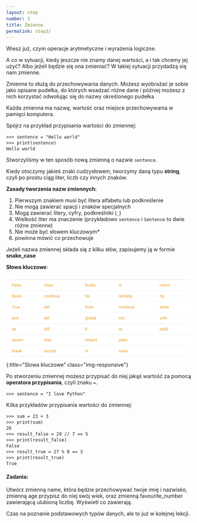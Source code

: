 ```yaml
---
layout: step
number: 3
title: Zmienne
permalink: step3/
---
```


Wiesz już, czym operacje arytmetyczne i wyrażenia logiczne.

A co w sytuacji, kiedy jeszcze nie znamy danej wartości, a i tak chcemy jej użyć? Albo jeżeli będzie się ona zmieniać? W takiej sytuacji przydadzą się nam zmienne.

Zmienne to służą do przechowywania danych. Możesz wyobrażać je sobie jako opisane pudełka, do których wsadzać różne dane i później możesz z nich korzystać odwołując się do nazwy określonego pudełka

Każda zmienna ma nazwę, wartość oraz miejsce przechowywania w pamięci komputera.

Spójrz na przykład przypisania wartości do zmiennej:

```
>>> sentence = "Hello world"
>>> print(sentence)
Hello world
```

Stworzyliśmy w ten sposób nową zmienną o nazwie `sentence`.

Kiedy otoczymy jakieś znaki cudzysłowem, tworzymy daną typu **string**, czyli po prostu ciąg liter, liczb czy innych znaków.


**Zasady tworzenia nazw zmiennych:**

1. Pierwszym znakiem musi być litera alfabetu lub podkreślenie
2. Nie mogą zawierać spacji i znaków specjalnych
3. Mogą zawierać litery, cyfry, podkreślniki (`_`)
4. Wielkość liter ma znaczenie (przykładowo `sentence` i `Sentence` to dwie różne zmienne)
5. Nie może być słowem kluczowym* 
6. powinna mówić co przechowuje

Jeżeli nazwa zmiennej składa się z kilku słów, zapisujemy ją w formie **snake_case**

**Słowa kluczowe**:

![Slowa klucze](../assets/step-3a.png){:title="Slowa kluczowe" class="img-responsive"}



Po stworzeniu zmiennej możesz przypisać do niej jakąś wartość za pomocą **operatora przypisania**, czyli znaku `=`.

```
>>> sentence = "I love Python"
```

Kilka przykładów przypisania wartości do zmiennej:

```
>>> sum = 23 + 3
>>> print(sum)
26
>>> result_false = 29 // 7 == 5
>>> print(result_false)
False
>>> result_true = 27 % 8 == 3
>>> print(result_true)
True
```

#### Zadania:
Utwórz zmienną name, która będzie przechowywać twoje imię i nazwisko, zmienną age przypisz do niej swój wiek, oraz zmienną favourite_number zawierającą ulubioną liczbę. Wyświetl co zawierają.


Czas na poznanie podstawowych typów danych, ale to już w kolejnej lekcji.


